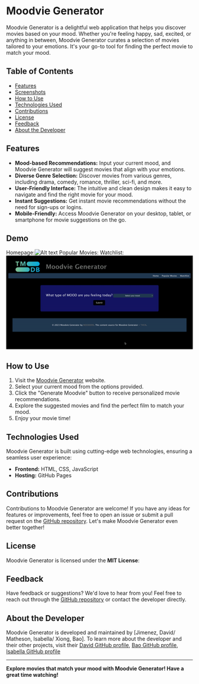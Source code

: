 # Moodvie Generator

Moodvie Generator is a delightful web application that helps you discover movies based on your mood. Whether you're feeling happy, sad, excited, or anything in between, Moodvie Generator curates a selection of movies tailored to your emotions. It's your go-to tool for finding the perfect movie to match your mood.

## Table of Contents
- [Features](#features)
- [Screenshots](#Screenshots)
- [How to Use](#how-to-use)
- [Technologies Used](#technologies-used)
- [Contributions](#contributions)
- [License](#license)
- [Feedback](#feedback)
- [About the Developer](#about-the-developer)

## Features

- **Mood-based Recommendations:** Input your current mood, and Moodvie Generator will suggest movies that align with your emotions.
- **Diverse Genre Selection:** Discover movies from various genres, including drama, comedy, romance, thriller, sci-fi, and more.
- **User-Friendly Interface:** The intuitive and clean design makes it easy to navigate and find the right movie for your mood.
- **Instant Suggestions:** Get instant movie recommendations without the need for sign-ups or logins.
- **Mobile-Friendly:** Access Moodvie Generator on your desktop, tablet, or smartphone for movie suggestions on the go.

## Demo
Homepage:![Alt text](assets/images/home.gif)
Popular Movies: 
Watchlist: ![Alt text](assets/images/watchlist.gif)

## How to Use

1. Visit the [Moodvie Generator](https://bxiong34.github.io/moodvie-generator/) website.
2. Select your current mood from the options provided.
3. Click the "Generate Moodvie" button to receive personalized movie recommendations.
4. Explore the suggested movies and find the perfect film to match your mood.
5. Enjoy your movie time!

## Technologies Used

Moodvie Generator is built using cutting-edge web technologies, ensuring a seamless user experience:

- **Frontend:** HTML, CSS, JavaScript
- **Hosting:** GitHub Pages

## Contributions

Contributions to Moodvie Generator are welcome! If you have any ideas for features or improvements, feel free to open an issue or submit a pull request on the [GitHub repository](https://github.com/bxiong34/moodvie-generator). Let's make Moodvie Generator even better together!

## License

Moodvie Generator is licensed under the **MIT License**:


## Feedback

Have feedback or suggestions? We'd love to hear from you! Feel free to reach out through the [GitHub repository](https://github.com/bxiong34/moodvie-generator) or contact the developer directly.

## About the Developer

Moodvie Generator is developed and maintained by [Jimenez, David/ Matheson, Isabella/ Xiong, Bao]. To learn more about the developer and their other projects, visit their [David GitHub profile](https://github.com/DavidJ92), [Bao GitHub profile](https://github.com/bxiong34), [Isabella GitHub profile](https://github.com/zamatheson)

---

**Explore movies that match your mood with Moodvie Generator! Have a great time watching!**


